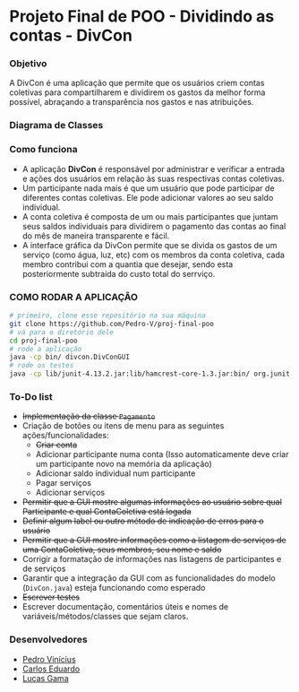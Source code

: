 # Projeto Final de POO - Dividindo as contas - DivCon

### Objetivo

A DivCon é uma aplicação que permite que os usuários criem contas coletivas para compartilharem e dividirem os gastos da melhor forma possível, abraçando a transparência nos gastos e nas atribuições. 

### Diagrama de Classes

### Como funciona

* A aplicação **DivCon** é responsável por administrar e verificar a entrada e ações dos usuários em relação às suas respectivas contas coletivas.
* Um participante nada mais é que um usuário que pode participar de diferentes contas coletivas. Ele pode adicionar valores ao seu saldo individual.
* A conta coletiva é composta de um ou mais participantes que juntam seus saldos individuais para dividirem o pagamento das contas ao final do mês de maneira transparente e fácil.
* A interface gráfica da DivCon permite que se divida os gastos de um serviço (como água, luz, etc) com os membros da conta coletiva, cada membro contribui com a quantia que desejar, sendo esta posteriormente subtraída do custo total do serrviço.

### COMO RODAR A APLICAÇÃO

```bash
# primeiro, clone esse repositório na sua máquina
git clone https://github.com/Pedro-V/proj-final-poo
# vá para o diretório dele
cd proj-final-poo
# rode a aplicação
java -cp bin/ divcon.DivConGUI
# rode os testes 
java -cp lib/junit-4.13.2.jar:lib/hamcrest-core-1.3.jar:bin/ org.junit.runner.JUnitCore test.ParticipanteTest test.PagamentoTest test.ContaColetivaTest
```

### To-Do list

* ~~Implementação da classe `Pagamento`~~
* Criação de botões ou itens de menu para as seguintes ações/funcionalidades:
  * ~~Criar conta~~
  * Adicionar participante numa conta (Isso automaticamente deve criar um participante novo na memória da aplicação)
  * Adicionar saldo individual num participante
  * Pagar serviços
  * Adicionar serviços
* ~~Permitir que a GUI mostre algumas informações ao usuário sobre qual Participante e qual ContaColetiva está logada~~
* ~~Definir algum label ou outro método de indicação de erros para o usuário~~
* ~~Permitir que a GUI mostre informações como a listagem de serviços de uma ContaColetiva, seus membros, seu nome e saldo~~
* Corrigir a formatação de informações nas listagens de participantes e de serviços
* Garantir que a integração da GUI com as funcionalidades do modelo (`DivCon.java`) esteja funcionando como esperado
* ~~Escrever testes~~
* Escrever documentação, comentários úteis e nomes de variáveis/métodos/classes que sejam claros.

### Desenvolvedores

* [Pedro Vinícius](https://github.com/Pedro-V)
* [Carlos Eduardo](https://github.com/Eduardocesn)
* [Lucas Gama](https://github.com/LucasGamaV)
